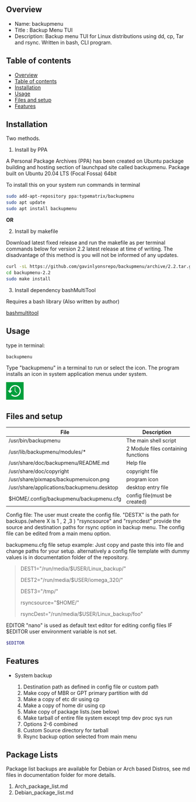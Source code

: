 
Overview
--------------------------------------------
* Name: backupmenu
* Title : Backup Menu TUI
* Description: Backup menu TUI for Linux distributions using 
dd, cp, Tar and rsync. Written in bash, CLI program.


Table of contents
---------------------------

  * [Overview](#overview)
  * [Table of contents](#table-of-contents)
  * [Installation](#installation)
  * [Usage](#usage)
  * [Files and setup](#files-and-setup)
  * [Features](#features)

Installation
-----------------------------------------------

Two methods.

1.   Install by PPA

A Personal Package Archives (PPA) has been created on Ubuntu
package building and hosting section of launchpad site 
called backupmenu. Package built on Ubuntu 20.04 LTS (Focal Fossa) 64bit 

To install this on your system run commands in terminal

```sh
sudo add-apt-repository ppa:typematrix/backupmenu
sudo apt update
sudo apt install backupmenu
```

**OR** 

2. Install by makefile

Download latest fixed release and run the makefile as per 
terminal commands below for version 2.2 latest release at time of writing.
The disadvantage of this method is you will not be informed of any updates.

```sh
curl -sL https://github.com/gavinlyonsrepo/backupmenu/archive/2.2.tar.gz | tar xz
cd backupmenu-2.2
sudo make install
```

3. Install dependency bashMultiTool

Requires a bash library (Also written by author)

[bashmultitool](https://github.com/gavinlyonsrepo/bashmultitool)

Usage
-------------------------------------------

type in terminal:

```sh
backupmenu
```

Type "backupmenu" in a terminal to run or select the icon.
The program installs an icon in system application menus under system.

![icon](https://raw.githubusercontent.com/gavinlyonsrepo/backupmenu/master/desktop/backupmenuicon.png)


Files and setup
-----------------------------------------

| File  | Description |
| ------ | ------ |
| /usr/bin/backupmenu | The main shell script | 
| /usr/lib/backupmenu/modules/* | 2 Module files containing functions |
| /usr/share/doc/backupmenu/README.md | Help file |
| /usr/share/doc/copyright | copyright file |
| /usr/share/pixmaps/backupmenuicon.png | program icon |
| /usr/share/applications/backupmenu.desktop | desktop entry file |
| $HOME/.config/backupmenu/backupmenu.cfg  | config file(must be created) | 

Config file: The user must create the config file.
"DESTX" is the path for backups.(where X is 1 , 2 ,3 )
"rsyncsource" and "rsyncdest" provide the source and destination paths 
for rsync option in backup menu.
The config file can be edited from a main menu option.

backupmenu.cfg file setup example:
Just copy and paste this into file and change paths for your setup.
alternatively a config file template with dummy values 
is in documentation folder of the repository.

> DEST1="/run/media/$USER/Linux_backup/"
>
> DEST2="/run/media/$USER/iomega_320/"
>
> DEST3="/tmp/"
>
> rsyncsource="$HOME/"
>
> rsyncDest="/run/media/$USER/Linux_backup/foo"
>

EDITOR
"nano" is used as default text editor for editing config files 
IF $EDITOR user environment variable is not set. 
```sh
$EDITOR
```

Features
----------------------

* System backup 
	
	1. Destination path as defined in config file or custom path
	2. Make copy of MBR or GPT primary partition with dd
	3. Make a copy of etc dir using cp
	4. Make a copy of home dir using cp
	5. Make copy of package lists.(see below)
	6. Make tarball of entire file system except tmp dev proc sys run
	7. Options 2-6 combined
	8. Custom Source directory for tarball
	9. Rsync backup option selected from main menu


Package Lists  
----------------------

Package list backups are available for Debian or Arch based Distros,
see md files in documentation folder for more details.

1. Arch_package_list.md  
2. Debian_package_list.md
